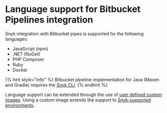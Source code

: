 # Language support for Bitbucket Pipelines integration

Snyk integration with Bitbucket pipes is supported for the following languages:

* JavaScript (npm)
* .NET (NuGet)
* PHP Composer
* Ruby
* Docker

{% hint style="info" %}
Bitbucket pipeline implementation for Java (Maven and Gradle) requires the [Snyk CLI](https://docs.snyk.io/snyk-cli).
{% endhint %}

Language support can be extended through the use of [user defined custom images](user-defined-custom-images.md). Using a custom image extends the support to [Snyk-supported environments](../../../getting-started/introducing-snyk.md#how-can-snyk-work-in-my-environment).
